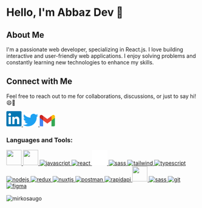 # Hello, I'm Abbaz Dev 👋

## About Me

I'm a passionate web developer, specializing in React.js. I love building interactive and user-friendly web applications. I enjoy solving problems and constantly learning new technologies to enhance my skills.

## Connect with Me

Feel free to reach out to me for collaborations, discussions, or just to say hi! 😄👋

<p>
<a href="https://www.linkedin.com/in/4bbaz-dev/" target="_blank" rel="noreferrer">
    <img
      src="./icons/linkedin.png"
      alt="LinkedIn"
      width="40"
      height="40"
    />
  </a> <h> <a href="https://twitter.com/" target="_blank" rel="noreferrer">
    <img
      src="./icons/twitter.png"
      alt="gmail"
      width="40"
    />
  </a>  <a href="mailto:4bbas.habeeb@gmail.com" target="_blank" rel="noreferrer">
    <img
      src="./icons/Gmail.png"
      alt="gmail"
      width="40"
    />
  </a>
  </p>


<h3 align="left">Languages and Tools:</h3>
<p align="left">
<a href="https://www.w3schools.com/html/" target="_blank" rel="noreferrer">
    <img
      src="https://cdn.jsdelivr.net/gh/devicons/devicon/icons/html5/html5-original.svg"
      width="40"
      height="40"
    />
  </a> <a href="https://www.w3schools.com/css/" target="_blank" rel="noreferrer">
    <img
      src="https://cdn.jsdelivr.net/gh/devicons/devicon/icons/css3/css3-original.svg"
      width="40"
      height="40"
    />
  </a>  <a
    href="https://developer.mozilla.org/en-US/docs/Web/JavaScript"
    target="_blank"
    rel="noreferrer"
  >
    <img
      src="https://cdn.jsdelivr.net/gh/devicons/devicon/icons/javascript/javascript-original.svg"
      alt="javascript"
      width="50"
      height="40"
    />
  </a>  <a href="https://reactjs.org/" target="_blank" rel="noreferrer">
    <img
      src="https://cdn.jsdelivr.net/gh/devicons/devicon/icons/react/react-original.svg"
      alt="react"
      width="40"
      height="40"
    />
  </a> <a href="https://nextjs.org/" target="_blank" rel="noreferrer">
    <img src="./icons/nextjs_128.png" alt="nextjs" 
    width="40" 
     />
  </a> <a href="https://sass-lang.com/" target="_blank" rel="noreferrer">
    <img
      src="https://cdn.jsdelivr.net/gh/devicons/devicon/icons/sass/sass-original.svg"
      alt="sass"
      width="40"
      height="40"
    />
  </a> <a href="https://tailwindcss.com/" target="_blank" rel="noreferrer">
    <img
      src="https://cdn.jsdelivr.net/gh/devicons/devicon/icons/tailwindcss/tailwindcss-plain.svg"
      alt="tailwind"
      width="40"
      height="40"
    />
  </a><a href="https://www.typescriptlang.org/" target="_blank" rel="noreferrer">
    <img
      src="https://cdn.jsdelivr.net/gh/devicons/devicon/icons/typescript/typescript-original.svg"
      alt="typescript"
      width="40"
      height="40"
    />
  </a> 
  
  <a href="https://nodejs.org/en" target="_blank" rel="noreferrer">
    <img
      src="https://cdn.jsdelivr.net/gh/devicons/devicon/icons/nodejs/nodejs-original.svg"
      alt="nodejs"
      width="40"
      height="40"
    />
  </a> <a href="https://redux.js.org/" target="_blank" rel="noreferrer">
    <img
      src="https://cdn.jsdelivr.net/gh/devicons/devicon/icons/redux/redux-original.svg"
      alt="redux"
      width="40"
      height="40"
    />
  </a> <a href="https://nuxtjs.org/" target="_blank" rel="noreferrer">
    <img
      src="https://cdn.jsdelivr.net/gh/devicons/devicon/icons/nuxtjs/nuxtjs-original.svg"
      alt="nuxtjs"
      width="40"
      height="40"
    />
  </a> <a href="https://www.postman.com/" target="_blank" rel="noreferrer">
    <img
      src="https://www.vectorlogo.zone/logos/getpostman/getpostman-icon.svg"
      alt="postman"
      width="40"
      height="40"
    />
  </a>  <a href="https://rapidapi.com/hub" target="_blank" rel="noreferrer">
    <img
      src="https://www.vectorlogo.zone/logos/rapidapi/rapidapi-icon.svg"
      alt="rapidapi"
      width="40"
      height="40"
    />
  </a>  <a href="https://www.mongodb.com/docs/" target="_blank" rel="noreferrer">
    <img
      src="https://cdn.jsdelivr.net/gh/devicons/devicon/icons/mongodb/mongodb-original.svg"
      width="40"
      height="40"
    />
  </a>  <a href="https://www.mysql.com/" target="_blank" rel="noreferrer">  
    <img
      src="https://cdn.jsdelivr.net/gh/devicons/devicon/icons/mysql/mysql-original.svg"
      alt="sass"
      width="40"
      height="40"
    /> 
  </a>  <a href="https://git-scm.com/" target="_blank" rel="noreferrer">
    <img
      src="https://cdn.jsdelivr.net/gh/devicons/devicon/icons/git/git-original.svg"
      alt="git"
      width="40"
      height="40"
    />
  </a>   <a href="https://www.figma.com/" target="_blank" rel="noreferrer">
    <img
      src="https://cdn.jsdelivr.net/gh/devicons/devicon/icons/figma/figma-original.svg"
      alt="figma"
      width="40"
      height="40"
    />
  </a>

 </p>

<p><img align="center" src="https://github-readme-stats.vercel.app/api/top-langs?username=4bbaz&show_icons=true&locale=en&layout=compact" alt="mirkosaugo" /></p>

<!-- ## Fun Fact

I can solve a Rubik's Cube in under a minute! -->

<!--
**4bbaz/4bbaz** is a ✨ _special_ ✨ repository because its `README.md` (this file) appears on your GitHub profile.

Here are some ideas to get you started:

- 🔭 I’m currently working on ...
- 🌱 I’m currently learning ...
- 👯 I’m looking to collaborate on ...
- 🤔 I’m looking for help with ...
- 💬 Ask me about ...
- 📫 How to reach me: ...
- 😄 Pronouns: ...
- ⚡ Fun fact: ...
-->
